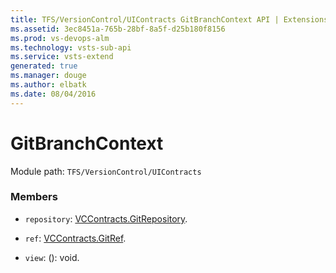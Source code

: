```yaml
---
title: TFS/VersionControl/UIContracts GitBranchContext API | Extensions for Visual Studio Team Services
ms.assetid: 3ec8451a-765b-28bf-8a5f-d25b180f8156
ms.prod: vs-devops-alm
ms.technology: vsts-sub-api
ms.service: vsts-extend
generated: true
ms.manager: douge
ms.author: elbatk
ms.date: 08/04/2016
---
```


# GitBranchContext

Module path: `TFS/VersionControl/UIContracts`


### Members

* `repository`: [VCContracts.GitRepository](../../../TFS/VersionControl/Contracts/GitRepository.md). 

* `ref`: [VCContracts.GitRef](../../../TFS/VersionControl/Contracts/GitRef.md). 

* `view`: (): void. 


